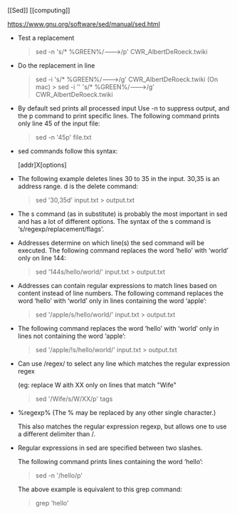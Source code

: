 [[Sed]]
[[computing]]


https://www.gnu.org/software/sed/manual/sed.html

- Test a replacement

  > sed -n 's/* %GREEN%/--->/p' CWR_AlbertDeRoeck.twiki

- Do the replacement in line

  > sed -i 's/* %GREEN%/--->/g' CWR_AlbertDeRoeck.twiki
  (On mac)    > sed -i ''  's/* %GREEN%/--->/g' CWR_AlbertDeRoeck.twiki

- By default sed prints all processed input
  Use -n to suppress output, and the p command to print specific lines. The following command prints only line 45 of the input file:

    > sed -n '45p' file.txt

- sed commands follow this syntax:

    [addr]X[options]

- The following example deletes lines 30 to 35 in the input. 30,35 is an address range. d is the delete command:

  > sed '30,35d' input.txt > output.txt

- The s command (as in substitute) is probably the most important in sed and has a lot of different options. The syntax of the s command is ‘s/regexp/replacement/flags’.

- Addresses determine on which line(s) the sed command will be executed. The following command replaces the word ‘hello’ with ‘world’ only on line 144:

  > sed '144s/hello/world/' input.txt > output.txt


- Addresses can contain regular expressions to match lines based on content instead of line numbers. The following command replaces the word ‘hello’ with ‘world’ only in lines containing the word ‘apple’:

  > sed '/apple/s/hello/world/' input.txt > output.txt

-  The following command replaces the word ‘hello’ with ‘world’ only in lines not containing the word ‘apple’:

   > sed '/apple/!s/hello/world/' input.txt > output.txt

- Can use /regex/ to select any line which matches the regular expression regex

  (eg: replace W aith XX only on lines that match "Wife"
  > sed  '/Wife/s/W/XX/p' tags

- \%regexp%
    (The % may be replaced by any other single character.)

    This also matches the regular expression regexp, but allows one to use a different delimiter than /.


- Regular expressions in sed are specified between two slashes.

  The following command prints lines containing the word ‘hello’:

    > sed -n '/hello/p'

  The above example is equivalent to this grep command:

    > grep 'hello'

